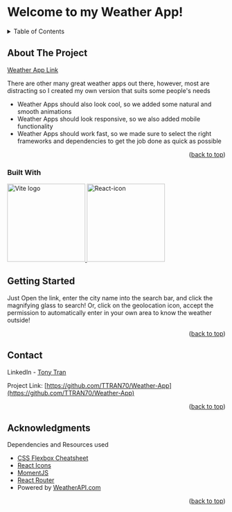 # Welcome to my Weather App!

<a name="readme-top"></a>

<details>
  <summary>Table of Contents</summary>
  <ol>
    <li>
      <a href="#about-the-project">About The Project</a>
      <ul>
        <li><a href="#built-with">Built With</a></li>
      </ul>
    </li>
    <li>
      <a href="#getting-started">Getting Started</a>
    </li>
    <li><a href="#contact">Contact</a></li>
    <li><a href="#acknowledgments">Acknowledgments</a></li>
  </ol>
</details>

## About The Project

<a href=https://weather-app-pi-lake.vercel.app/>Weather App Link</a>

There are other many great weather apps out there, however, most are distracting so I created my own version that suits some people's needs

* Weather Apps should also look cool, so we added some natural and smooth animations
* Weather Apps should look responsive, so we also added mobile functionality
* Weather Apps should work fast, so we made sure to select the right frameworks and dependencies to get the job done as quick as possible

<p align="right">(<a href="#readme-top">back to top</a>)</p>

### Built With

<a href="https://vitejs.dev" target="_blank" rel="noopener noreferrer">
    <img width="180" src="https://vitejs.dev/logo.svg" alt="Vite logo">
 </a>
 <a title="Facebook, Public domain, via Wikimedia Commons" href="https://commons.wikimedia.org/wiki/File:React-icon.svg"><img width="180" alt="React-icon" src="https://upload.wikimedia.org/wikipedia/commons/thumb/a/a7/React-icon.svg/512px-React-icon.svg.png"></a>
 
 ## Getting Started

Just Open the link, enter the city name into the search bar, and click the magnifying glass to search!
Or, click on the geolocation icon, accept the permission to automatically enter in your own area to know the weather outside!

<p align="right">(<a href="#readme-top">back to top</a>)</p>

## Contact

LinkedIn - [Tony Tran](https://www.linkedin.com/in/tony-tran-468215241/)

Project Link: [https://github.com/TTRAN70/Weather-App](https://github.com/TTRAN70/Weather-App)

<p align="right">(<a href="#readme-top">back to top</a>)</p>

## Acknowledgments

Dependencies and Resources used

* [CSS Flexbox Cheatsheet](https://css-tricks.com/snippets/css/a-guide-to-flexbox/)
* [React Icons](https://react-icons.github.io/react-icons/search)
* [MomentJS](https://momentjs.com/)
* [React Router](https://reactrouter.com/en/main)
* Powered by <a href="https://www.weatherapi.com/" title="Free Weather API">WeatherAPI.com</a>


<p align="right">(<a href="#readme-top">back to top</a>)</p>
